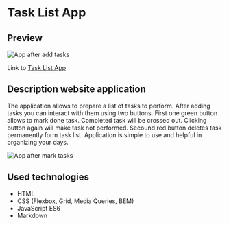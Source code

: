 # Task List App
## Preview
![App after add tasks](https://github.com/PaweLeszczynsky/Lista-zadan/blob/main/images/preview1.png?raw=true)

Link to [Task List App](https://paweleszczynsky.github.io/Lista-zadan/)
## Description website application
The application allows to prepare a list of tasks to perform. After adding tasks you can interact with them using two buttons. First one green button allows to mark done task. Completed task will be crossed out. Clicking button again will make task not performed. Secound red button deletes task permanently form task list. Application is simple to use and helpful in organizing your days.

![App after mark tasks](https://github.com/PaweLeszczynsky/Lista-zadan/blob/main/images/preview2.png?raw=true)

## Used technologies

- HTML
- CSS (Flexbox, Grid, Media Queries, BEM)
- JavaScript ES6
- Markdown